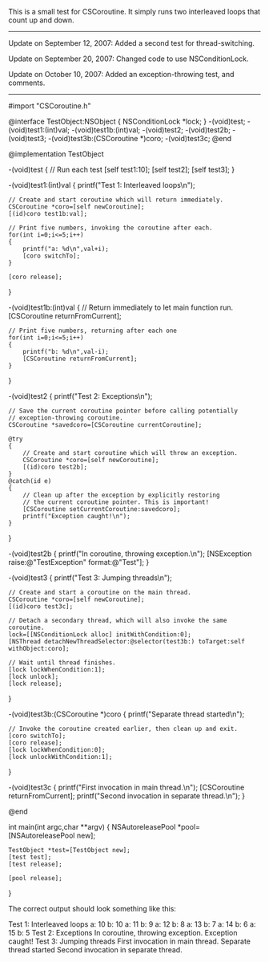 This is a small test for CSCoroutine. It simply runs two interleaved loops that count up and down.

----

Update on September 12, 2007: Added a second test for thread-switching.

Update on September 20, 2007: Changed code to use NSConditionLock.

Update on October 10, 2007: Added an exception-throwing test, and comments.

----

    
#import "CSCoroutine.h"

@interface TestObject:NSObject
{
	NSConditionLock *lock;
}
-(void)test;
-(void)test1:(int)val;
-(void)test1b:(int)val;
-(void)test2;
-(void)test2b;
-(void)test3;
-(void)test3b:(CSCoroutine *)coro;
-(void)test3c;
@end

@implementation TestObject

-(void)test
{
	// Run each test
	[self test1:10];
	[self test2];
	[self test3];
}

-(void)test1:(int)val
{
	printf("Test 1: Interleaved loops\n");

	// Create and start coroutine which will return immediately.
	CSCoroutine *coro=[self newCoroutine];
	[(id)coro test1b:val];

	// Print five numbers, invoking the coroutine after each.
	for(int i=0;i<=5;i++)
	{
		printf("a: %d\n",val+i);
		[coro switchTo];
	} 

	[coro release];
}

-(void)test1b:(int)val
{
	// Return immediately to let main function run.
	[CSCoroutine returnFromCurrent];

	// Print five numbers, returning after each one
	for(int i=0;i<=5;i++)
	{
		printf("b: %d\n",val-i);
		[CSCoroutine returnFromCurrent];
	}
}

-(void)test2
{
	printf("Test 2: Exceptions\n");

	// Save the current coroutine pointer before calling potentially
	// exception-throwing coroutine.
	CSCoroutine *savedcoro=[CSCoroutine currentCoroutine];

	@try
	{
		// Create and start coroutine which will throw an exception.
		CSCoroutine *coro=[self newCoroutine];
		[(id)coro test2b];
	}
	@catch(id e)
	{
		// Clean up after the exception by explicitly restoring
		// the current coroutine pointer. This is important!
		[CSCoroutine setCurrentCoroutine:savedcoro];
		printf("Exception caught!\n");
	}
}

-(void)test2b
{
	printf("In coroutine, throwing exception.\n");
	[NSException raise:@"TestException" format:@"Test"];
}

-(void)test3
{
	printf("Test 3: Jumping threads\n");

	// Create and start a coroutine on the main thread.
	CSCoroutine *coro=[self newCoroutine];
	[(id)coro test3c];

	// Detach a secondary thread, which will also invoke the same coroutine.
	lock=[[NSConditionLock alloc] initWithCondition:0];
	[NSThread detachNewThreadSelector:@selector(test3b:) toTarget:self withObject:coro];

	// Wait until thread finishes.
	[lock lockWhenCondition:1];
	[lock unlock];
	[lock release];
}

-(void)test3b:(CSCoroutine *)coro
{
	printf("Separate thread started\n");

	// Invoke the coroutine created earlier, then clean up and exit.
	[coro switchTo];
	[coro release];
	[lock lockWhenCondition:0];
	[lock unlockWithCondition:1];
}

-(void)test3c
{
	printf("First invocation in main thread.\n");
	[CSCoroutine returnFromCurrent];
	printf("Second invocation in separate thread.\n");
}

@end

int main(int argc,char **argv)
{
	NSAutoreleasePool *pool=[NSAutoreleasePool new];

	TestObject *test=[TestObject new];
	[test test];
	[test release];

	[pool release];
}


The correct output should look something like this:

    
Test 1: Interleaved loops
a: 10
b: 10
a: 11
b: 9
a: 12
b: 8
a: 13
b: 7
a: 14
b: 6
a: 15
b: 5
Test 2: Exceptions
In coroutine, throwing exception.
Exception caught!
Test 3: Jumping threads
First invocation in main thread.
Separate thread started
Second invocation in separate thread.

